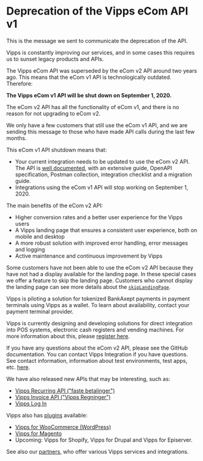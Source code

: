 <!-- START_METADATA
---
draft: true
---
END_METADATA -->

# Deprecation of the Vipps eCom API v1

This is the message we sent to communicate the deprecation of the API.

Vipps is constantly improving our services, and in some cases this requires us
to sunset legacy products and APIs.

The Vipps eCom API was superseded by the eCom v2 API around two years ago.
This means that the eCom v1 API is technologically outdated.
Therefore:

**The Vipps eCom v1 API will be shut down on September 1, 2020.**

The eCom v2 API has all the functionality of eCom v1, and there is no reason
for not upgrading to eCom v2.

We only have a few customers that still use the eCom v1 API, and we are sending
this message to those who have made API calls during the last few months.

This eCom v1 API shutdown means that:

* Your current integration needs to be updated to use the eCom v2 API. The API
  is [well documented](https://developer.vippsmobilepay.com/docs/APIs/ecom-api), with an
  extensive guide, OpenAPI specification, Postman collection, integration
  checklist and a migration guide.
* Integrations using the eCom v1 API will stop working on September 1, 2020.

The main benefits of the eCom v2 API:

* Higher conversion rates and a better user experience for the Vipps users
* A Vipps landing page that ensures a consistent user experience, both on mobile and desktop
* A more robust solution with improved error handling, error messages and logging
* Active maintenance and continuous improvement by Vipps

Some customers have not been able to use the eCom v2 API because they have not
had a display available for the landing page. In these special cases we offer a
feature to skip the landing page. Customers who cannot display the landing page
can see more details about the
[`skipLandingPage`](https://developer.vippsmobilepay.com/docs/common-topics/landing-page#skip-landing-page).

Vipps is piloting a solution for tokenized BankAxept payments in payment terminals using Vipps
as a wallet. To learn about availability, contact your payment terminal provider.

Vipps is currently designing and developing solutions for direct integration into POS systems, electronic cash registers and vending machines. For more information about this, please [register here](https://forms.office.com/Pages/ResponsePage.aspx?id=XcJbgGSO1k6NJDiDyQaMWuVjn37JcrJJgJkaJ8cPvvVUQVdLVk9PTkZTRDBLSFRRNzQxTlc2VThZMS4u).

If you have any questions about the eCom v2 API, please see the GitHub documentation.
You can contact Vipps Integration if you have questions. See contact information,
information about test environments, test apps, etc. [here](https://developer.vippsmobilepay.com/docs/).

We have also released new APIs that may be interesting, such as:

* [Vipps Recurring API ("faste betalinger")](https://developer.vippsmobilepay.com/docs/APIs/recurring-api)
* [Vipps Invoice API ("Vipps Regninger")](https://github.com/vippsas/vipps-invoice-api)
* [Vipps Log In](https://developer.vippsmobilepay.com/docs/APIs/login-api)

Vipps also has [plugins](https://developer.vippsmobilepay.com/docs/plugins) available:

* [Vipps for WooCommerce (WordPress)](https://wordpress.org/plugins/woo-vipps/)
* [Vipps for Magento](https://www.vipps.no/produkter-og-tjenester/bedrift/ta-betalt-paa-nett/ta-betalt-paa-nett/magento/)
* Upcoming: Vipps for Shopify, Vipps for Drupal and Vipps for Episerver.

See also our
[partners](https://www.vipps.no/produkter-og-tjenester/bedrift/ta-betalt-paa-nett/ta-betalt-paa-nett/#kom-i-gang-med-vipps-pa-nett-category-1),
who offer various Vipps services and integrations.
